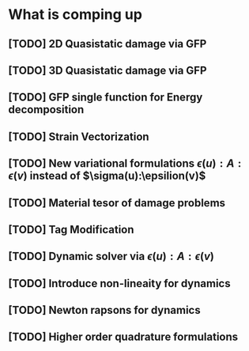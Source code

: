 # What is comping up

## [TODO] 2D Quasistatic damage via GFP
## [TODO] 3D Quasistatic damage via GFP
## [TODO] GFP single function for Energy decomposition
## [TODO] Strain Vectorization
## [TODO] New variational formulations $\epsilon(u):A:\epsilon(v)$ instead of $\sigma(u):\epsilion(v)$
## [TODO] Material tesor of damage problems
## [TODO] Tag Modification
## [TODO] Dynamic solver via $\epsilon(u):A:\epsilon(v)$
## [TODO] Introduce non-lineaity for dynamics
## [TODO] Newton rapsons for dynamics
## [TODO] Higher order quadrature formulations

 
